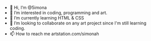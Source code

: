 - 👋 Hi, I’m @5imona
- 👀 I’m interested in coding, programming and art.
- 🌱 I’m currently learning HTML & CSS
- 💞️ I’m looking to collaborate on any art project since I'm still learning coding.
- 📫 How to reach me artstation.com/simonah

<!---
5imona/5imona is a ✨ special ✨ repository because its `README.md` (this file) appears on your GitHub profile.
You can click the Preview link to take a look at your changes.
--->

